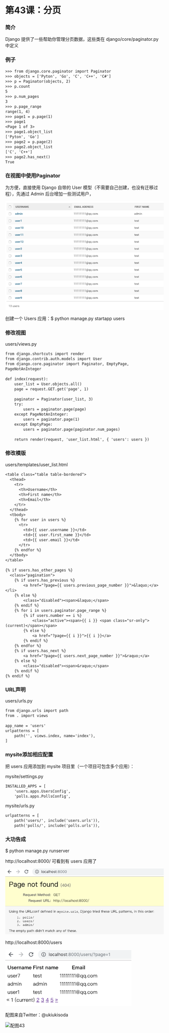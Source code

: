 # 第43课：分页

### 简介
Django 提供了一些帮助你管理分页数据，这些类在 django/core/paginator.py 中定义

### 例子
```
>>> from django.core.paginator import Paginator
>>> objects = ['Pyton', 'Go', 'C', 'C++', 'C#']
>>> p = Paginator(objects, 2)
>>> p.count
5
>>> p.num_pages
3
>>> p.page_range
range(1, 4)
>>> page1 = p.page(1)
>>> page1
<Page 1 of 3>
>>> page1.object_list
['Pyton', 'Go']
>>> page2 = p.page(2)
>>> page2.object_list
['C', 'C++']
>>> page2.has_next()
True
```

### 在视图中使用Paginator
为方便，直接使用 Django 自带的 User 模型（不需要自己创建，也没有迁移过程），先通过 Admin 后台增加一些测试用户，

![class43-02](images/class43-02.png)

创建一个 Users 应用：$ python manage.py startapp users

### 修改视图
users/views.py
```
from django.shortcuts import render
from django.contrib.auth.models import User
from django.core.paginator import Paginator, EmptyPage, PageNotAnInteger

def index(request):
    user_list = User.objects.all()
    page = request.GET.get('page', 1)

    paginator = Paginator(user_list, 3)
    try:
        users = paginator.page(page)
    except PageNotAnInteger:
        users = paginator.page(1)
    except EmptyPage:
        users = paginator.page(paginator.num_pages)

    return render(request, 'user_list.html', { 'users': users })

```

### 修改模版
users/templates/user_list.html
```
<table class="table table-bordered">
  <thead>
    <tr>
      <th>Username</th>
      <th>First name</th>
      <th>Email</th>
    </tr>
  </thead>
  <tbody>
    {% for user in users %}
      <tr>
        <td>{{ user.username }}</td>
        <td>{{ user.first_name }}</td>
        <td>{{ user.email }}</td>
      </tr>
    {% endfor %}
  </tbody>
</table>

{% if users.has_other_pages %}
  <class="pagination">
    {% if users.has_previous %}
        <a href="?page={{ users.previous_page_number }}">&laquo;</a></li>
    {% else %}
        <class="disabled"><span>&laquo;</span>
    {% endif %}
    {% for i in users.paginator.page_range %}
        {% if users.number == i %}
            <class="active"><span>{{ i }} <span class="sr-only">(current)</span></span>
        {% else %}
            <a href="?page={{ i }}">{{ i }}</a>
        {% endif %}
    {% endfor %}
    {% if users.has_next %}
        <a href="?page={{ users.next_page_number }}">&raquo;</a>
    {% else %}
        <class="disabled"><span>&raquo;</span>
    {% endif %}
{% endif %}
```

### URL声明
users/urls.py
```
from django.urls import path
from . import views

app_name = 'users'
urlpatterns = [
    path('', views.index, name='index'),
]

```

### mysite添加相应配置
把 users 应用添加到 mysite 项目里（一个项目可包含多个应用）：

mysite/settings.py
```
INSTALLED_APPS = [
    'users.apps.UsersConfig',
    'polls.apps.PollsConfig', 
```

mysite/urls.py
```
urlpatterns = [
    path('users/', include('users.urls')),
    path('polls/', include('polls.urls')),      
```

### 大功告成
$ python manage.py runserver

http://localhost:8000/ 可看到有 users 应用了

![class43-03](images/class43-03.png)

http://localhost:8000/users

![class43-04](images/class43-04.png)

配图来自Twitter：@ukiukisoda

![配图43](https://wiki.huihoo.com/images/d/d3/Devopsgirls43.jpg)
